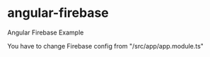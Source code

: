 # angular-firebase
Angular Firebase Example

You have to change Firebase config from "/src/app/app.module.ts"
